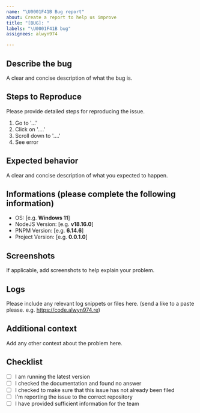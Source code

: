 ```yaml
---
name: "\U0001F41B Bug report"
about: Create a report to help us improve
title: "[BUG]: "
labels: "\U0001F41B bug"
assignees: alwyn974

---
```


## Describe the bug
A clear and concise description of what the bug is.

## Steps to Reproduce

Please provide detailed steps for reproducing the issue.

1. Go to '...'
2. Click on '....'
3. Scroll down to '....'
4. See error

## Expected behavior
A clear and concise description of what you expected to happen.

## Informations (please complete the following information)
 - OS:  [e.g. **Windows 11**]
 - NodeJS Version: [e.g. **v18.16.0**]
 - PNPM Version: [e.g. **6.14.6**]
 - Project Version: [e.g. **0.0.1.0**]

## Screenshots
If applicable, add screenshots to help explain your problem.

## Logs
Please include any relevant log snippets or files here. (send a like to a paste please. e.g. https://code.alwyn974.re)

## Additional context
Add any other context about the problem here.

## Checklist

- [ ] I am running the latest version
- [ ] I checked the documentation and found no answer
- [ ] I checked to make sure that this issue has not already been filed
- [ ] I'm reporting the issue to the correct repository
- [ ] I have provided sufficient information for the team
